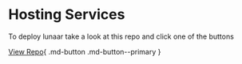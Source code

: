 # Hosting Services

To deploy lunaar take a look at this repo and click one of the buttons

[View Repo](https://github.com/parcoil/lunaar-deploy){ .md-button .md-button--primary }
